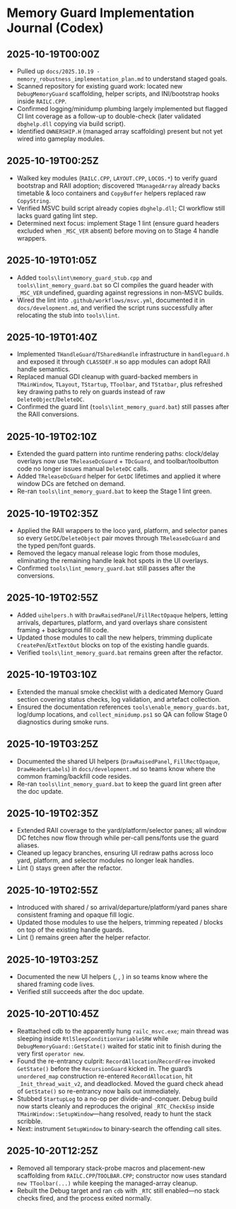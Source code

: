 # Memory Guard Implementation Journal (Codex)

## 2025-10-19T00:00Z
- Pulled up `docs/2025.10.19 - memory_robustness_implementation_plan.md` to understand staged goals.
- Scanned repository for existing guard work: located new `DebugMemoryGuard` scaffolding, helper scripts, and INI/bootstrap hooks inside `RAILC.CPP`.
- Confirmed logging/minidump plumbing largely implemented but flagged CI lint coverage as a follow-up to double-check (later validated `dbghelp.dll` copying via build script).
- Identified `OWNERSHIP.H` (managed array scaffolding) present but not yet wired into gameplay modules.

## 2025-10-19T00:25Z
- Walked key modules (`RAILC.CPP`, `LAYOUT.CPP`, `LOCOS.*`) to verify guard bootstrap and RAII adoption; discovered `TManagedArray` already backs timetable & loco containers and `CopyBuffer` helpers replaced raw `CopyString`.
- Verified MSVC build script already copies `dbghelp.dll`; CI workflow still lacks guard gating lint step.
- Determined next focus: implement Stage 1 lint (ensure guard headers excluded when `_MSC_VER` absent) before moving on to Stage 4 handle wrappers.

## 2025-10-19T01:05Z
- Added `tools\lint\memory_guard_stub.cpp` and `tools\lint_memory_guard.bat` so CI compiles the guard header with `_MSC_VER` undefined, guarding against regressions in non-MSVC builds.
- Wired the lint into `.github/workflows/msvc.yml`, documented it in `docs/development.md`, and verified the script runs successfully after relocating the stub into `tools\lint`.

## 2025-10-19T01:40Z
- Implemented `THandleGuard`/`TSharedHandle` infrastructure in `handleguard.h` and exposed it through `CLASSDEF.H` so app modules can adopt RAII handle semantics.
- Replaced manual GDI cleanup with guard-backed members in `TMainWindow`, `TLayout`, `TStartup`, `TToolbar`, and `TStatbar`, plus refreshed key drawing paths to rely on guards instead of raw `DeleteObject`/`DeleteDC`.
- Confirmed the guard lint (`tools\lint_memory_guard.bat`) still passes after the RAII conversions.

## 2025-10-19T02:10Z
- Extended the guard pattern into runtime rendering paths: clock/delay overlays now use `TReleaseDcGuard` + `TDcGuard`, and toolbar/toolbutton code no longer issues manual `DeleteDC` calls.
- Added `TReleaseDcGuard` helper for `GetDC` lifetimes and applied it where window DCs are fetched on demand.
- Re-ran `tools\lint_memory_guard.bat` to keep the Stage 1 lint green.

## 2025-10-19T02:35Z
- Applied the RAII wrappers to the loco yard, platform, and selector panes so every `GetDC`/`DeleteObject` pair moves through `TReleaseDcGuard` and the typed pen/font guards.
- Removed the legacy manual release logic from those modules, eliminating the remaining handle leak hot spots in the UI overlays.
- Confirmed `tools\lint_memory_guard.bat` still passes after the conversions.

## 2025-10-19T02:55Z
- Added `uihelpers.h` with `DrawRaisedPanel`/`FillRectOpaque` helpers, letting arrivals, departures, platform, and yard overlays share consistent framing + background fill code.
- Updated those modules to call the new helpers, trimming duplicate `CreatePen`/`ExtTextOut` blocks on top of the existing handle guards.
- Verified `tools\lint_memory_guard.bat` remains green after the refactor.

## 2025-10-19T03:10Z
- Extended the manual smoke checklist with a dedicated Memory Guard section covering status checks, log validation, and artefact collection.
- Ensured the documentation references `tools\enable_memory_guards.bat`, log/dump locations, and `collect_minidump.ps1` so QA can follow Stage 0 diagnostics during smoke runs.

## 2025-10-19T03:25Z
- Documented the shared UI helpers (`DrawRaisedPanel`, `FillRectOpaque`, `DrawHeaderLabels`) in `docs/development.md` so teams know where the common framing/backfill code resides.
- Re-ran `tools\lint_memory_guard.bat` to keep the guard lint green after the doc update.

## 2025-10-19T02:35Z
- Extended RAII coverage to the yard/platform/selector panes; all window DC fetches now flow through  while per-call pens/fonts use the guard aliases.
- Cleaned up legacy  branches, ensuring UI redraw paths across loco yard, platform, and selector modules no longer leak handles.
- Lint () stays green after the refactor.

## 2025-10-19T02:55Z
- Introduced  with shared / so arrival/departure/platform/yard panes share consistent framing and opaque fill logic.
- Updated those modules to use the helpers, trimming repeated / blocks on top of the existing handle guards.
- Lint () remains green after the helper refactor.

## 2025-10-19T03:25Z
- Documented the new UI helpers (, , ) in  so teams know where the shared framing code lives.
- Verified  still succeeds after the doc update.

## 2025-10-20T10:45Z
- Reattached cdb to the apparently hung `railc_msvc.exe`; main thread was sleeping inside `RtlSleepConditionVariableSRW` while `DebugMemoryGuard::GetState()` waited for static init to finish during the very first `operator new`.
- Found the re-entrancy culprit: `RecordAllocation`/`RecordFree` invoked `GetState()` before the `RecursionGuard` kicked in. The guard’s `unordered_map` construction re-entered `RecordAllocation`, hit `_Init_thread_wait_v2`, and deadlocked. Moved the guard check ahead of `GetState()` so re-entrancy now bails out immediately.
- Stubbed `StartupLog` to a no-op per divide-and-conquer. Debug build now starts cleanly and reproduces the original `_RTC_CheckEsp` inside `TMainWindow::SetupWindow`—hang resolved, ready to hunt the stack scribble.
- Next: instrument `SetupWindow` to binary-search the offending call sites.

## 2025-10-20T12:25Z
- Removed all temporary stack-probe macros and placement-new scaffolding from `RAILC.CPP`/`TOOLBAR.CPP`; constructor now uses standard `new TToolbar(...)` while keeping the managed-array cleanup.
- Rebuilt the Debug target and ran `cdb` with `_RTC` still enabled—no stack checks fired, and the process exited normally.
